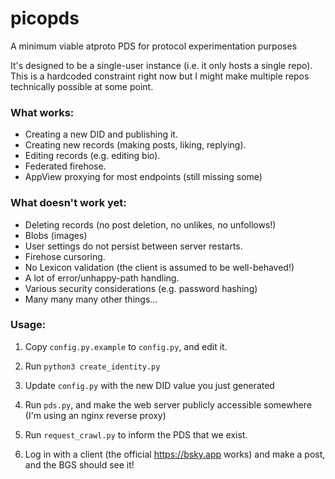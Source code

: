 # picopds
A minimum viable atproto PDS for protocol experimentation purposes

It's designed to be a single-user instance (i.e. it only hosts a single repo). This is a hardcoded constraint right now but I might make multiple repos technically possible at some point.

### What works:

- Creating a new DID and publishing it.
- Creating new records (making posts, liking, replying).
- Editing records (e.g. editing bio).
- Federated firehose.
- AppView proxying for most endpoints (still missing some)

### What doesn't work yet:

- Deleting records (no post deletion, no unlikes, no unfollows!)
- Blobs (images)
- User settings do not persist between server restarts.
- Firehose cursoring.
- No Lexicon validation (the client is assumed to be well-behaved!)
- A lot of error/unhappy-path handling.
- Various security considerations (e.g. password hashing)
- Many many many other things...

### Usage:

1. Copy `config.py.example` to `config.py`, and edit it.

2. Run `python3 create_identity.py`

3. Update `config.py` with the new DID value you just generated

4. Run `pds.py`, and make the web server publicly accessible somewhere (I'm using an nginx reverse proxy)

5. Run `request_crawl.py` to inform the PDS that we exist.

6. Log in with a client (the official https://bsky.app works) and make a post, and the BGS should see it!
